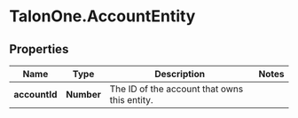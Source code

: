 # TalonOne.AccountEntity

## Properties
Name | Type | Description | Notes
------------ | ------------- | ------------- | -------------
**accountId** | **Number** | The ID of the account that owns this entity. | 


